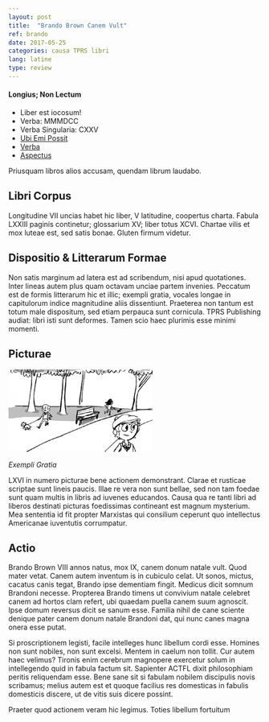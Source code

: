 ```yaml
---
layout: post
title:  "Brando Brown Canem Vult"
ref: brando
date: 2017-05-25
categories: causa TPRS libri
lang: latine
type: review
---
```


<div class="side-box">
  <h4>Longius; Non Lectum</h4>
    <ul>
      <li>Liber est iocosum!</li>
      <li>Verba: MMMDCC</li>
      <li>Verba Singularia: CXXV</li>
      <li><a href="https://fluencymatters.com/product/brando-brown-canem-vult-latin-novel">Ubi Emi Possit</a></li>
      <li><a href="https://tprs-uploads.s3-accelerate.amazonaws.com/download-manager-files/BB-Canem-Latin-Glossary.pdf">Verba</a></li>
      <li><a href="https://tprs-uploads.s3-accelerate.amazonaws.com/download-manager-files/BB-Canem-Latin-WebSPL.pdf">Aspectus</a></li>
    </ul>
</div>

Priusquam libros alios accusam, quendam librum laudabo.

## Libri Corpus

Longitudine VII uncias habet hic liber, V latitudine, coopertus
charta. Fabula LXXIII paginis continetur; glossarium XV; liber totus
XCVI. Chartae vilis et mox luteae est, sed satis bonae. Gluten firmum
videtur.

## Dispositio & Litterarum Formae

Non satis marginum ad latera est ad scribendum, nisi apud quotationes.
Inter lineas autem plus quam octavam unciae partem invenies. Peccatum
est de formis litterarum hic et illic; exempli gratia, vocales longae
in capitulorum indice magnitudine aliis dissentiunt. Praeterea non
tantum est totum male dispositum, sed etiam perpauca sunt cornicula.
TPRS Publishing audiat: libri isti sunt deformes. Tamen scio haec
plurimis esse minimi momenti.

<!-- more -->

## Picturae

<div class="example-image-wrapper">
  <img src="/images/brando-brown-park.png"
  class="illustration-example" />
  <p><em>Exempli Gratia</em></p>
</div>

LXVI in numero picturae bene actionem demonstrant. Clarae et rusticae
scriptae sunt lineis paucis. Illae re vera non sunt bellae, sed non
tam foedae sunt quam multis in libris ad iuvenes educandos. Causa qua
re tanti libri ad liberos destinati picturas foedissimas contineant
est magnum mysterium. Mea sententia id fit propter Marxistas qui
consilium ceperunt quo intellectus Americanae iuventutis corrumpatur.

## Actio

Brando Brown VIII annos natus, mox IX, canem donum natale vult. Quod
mater vetat. Canem autem inventum is in cubiculo celat. Ut sonos,
mictus, cacatus canis tegat, Brando ipse dementiam fingit. Medicus
dicit somnum Brandoni necesse. Propterea Brando timens ut convivium
natale celebret canem ad hortos clam refert, ubi quaedam puella canem
suum agnoscit. Ipse domum reversus dicit se sanum esse. Familia
nihil de cane sciente denique pater canem donum natale Brandoni dat,
qui nunc canes magna onera esse putat.

Si proscriptionem legisti, facile intelleges hunc libellum cordi esse.
Homines non sunt nobiles, non sunt excelsi. Mentem in caelum non
tollit. Cur autem haec velimus? Tironis enim cerebrum magnopere
exercetur solum in intellegendo quid in fabula factum sit. Sapienter
ACTFL dixit philosophiam peritis reliquendam esse. Bene sane sit si
fabulam nobilem discipulis novis scribamus; melius autem est et quoque
facilius res domesticas in fabulis domesticis discere, ut de vitis
suis dicere possint.

Praeter quod actionem veram hic legimus. Toties libellum fortuitum
